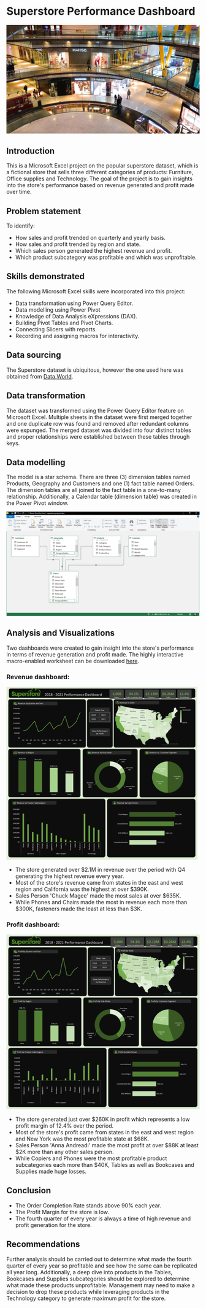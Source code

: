 # Superstore Performance Dashboard
![](intro.jpg)
## Introduction
This is a Microsoft Excel project on the popular superstore dataset, which is a fictional store that sells three different categories of products: Furniture, Office supplies and Technology. The goal of the project is to gain insights into the store's performance based on revenue generated and profit made over time.

## Problem statement
To identify:
- How sales and profit trended on quarterly and yearly basis.
- How sales and profit trended by region and state.
- Which sales person generated the highest revenue and profit.
- Which product subcategory was profitable and which was unprofitable.

## Skills demonstrated
The following Microsoft Excel skills were incorporated into this project:
- Data transformation using Power Query Editor.
- Data modelling using Power Pivot
- Knowledge of Data Analysis eXpressions (DAX).
- Building Pivot Tables and Pivot Charts.
- Connecting Slicers with reports.
- Recording and assigning macros for interactivity.

## Data sourcing
The Superstore dataset is ubiquitous, however the one used here was obtained from [Data.World](https://data.world/missdataviz/superstore-2021).

## Data transformation
The dataset was transformed using the Power Query Editor feature on Microsoft Excel. Multiple sheets in the dataset were first merged together and one duplicate row was found and removed after redundant columns were expunged. The merged dataset was divided into four distinct tables and proper relationships were established between these tables through keys.

## Data modelling
The model is a star schema. There are three (3) dimension tables named Products, Geography and Customers and one (1) fact table named Orders. The dimension tables are all joined to the fact table in a one-to-many relationship. Additionally, a Calendar table (dimension table) was created in the Power Pivot window.

![](model.png)

## Analysis and Visualizations
Two dashboards were created to gain insight into the store's performance in terms of revenue generation and profit made. The highly interactive macro-enabled worksheet can be downloaded [here](https://github.com/emmywritescode/Superstore-Performance-Dashboard/blob/main/superstore%20project.xlsm).

### Revenue dashboard:

![](Revenue.png)

- The store generated over $2.1M in revenue over the period with Q4 generating the highest revenue every year.
- Most of the store's revenue came from states in the east and west region and California was the highest at over $390K.
- Sales Person 'Chuck Magee' made the most sales at over $635K.
- While Phones and Chairs made the most in revenue each more than $300K, fasteners made the least at less than $3K.


### Profit dashboard:

![](Profit.png)

- The store generated just over $260K in profit which represents a low profit margin of 12.4% over the period.
- Most of the store's profit came from states in the east and west region and New York was the most profitable state at $68K.
- Sales Person 'Anna Andreadi' made the most profit at over $88K at least $2K more than any other sales person.
- While Copiers and Phones were the most profitable product subcategories each more than $40K, Tables as well as Bookcases and Supplies made huge losses.

## Conclusion
- The Order Completion Rate stands above 90% each year.
- The Profit Margin for the store is low.
- The fourth quarter of every year is always a time of high revenue and profit generation for the store.

## Recommendations
Further analysis should be carried out to determine what made the fourth quarter of every year so profitable and see how the same can be replicated all year long. Additionally, a deep dive into products in the Tables, Bookcases and Supplies subcategories should be explored to determine what made these products unprofitable. Management may need to make a decision to drop these products while leveraging products in the Technology category to generate maximum profit for the store.

